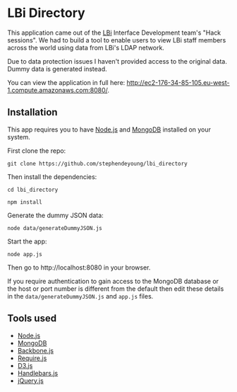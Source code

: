 LBi Directory
============

This application came out of the [LBi](http://www.lbi.com/uk/) Interface Development team's "Hack sessions". We had to build a tool to enable users to view LBi staff members across the world using data from LBi's LDAP network.

Due to data protection issues I haven't provided access to the original data. Dummy data is generated instead.

You can view the application in full here: http://ec2-176-34-85-105.eu-west-1.compute.amazonaws.com:8080/.

Installation
------------

This app requires you to have [Node.js](http://nodejs.org/) and [MongoDB](http://www.mongodb.org/) installed on your system.

First clone the repo:

```git clone https://github.com/stephendeyoung/lbi_directory```

Then install the dependencies:

```cd lbi_directory```

```npm install```

Generate the dummy JSON data:

```node data/generateDummyJSON.js```

Start the app:

```node app.js```

Then go to http://localhost:8080 in your browser.

If you require authentication to gain access to the MongoDB database or the host or port number is different from the default then edit these details in the ```data/generateDummyJSON.js``` and ```app.js``` files.

Tools used
----------

* [Node.js](http://nodejs.org/)
* [MongoDB](http://www.mongodb.org/)
* [Backbone.js](http://backbonejs.org/)
* [Require.js](http://requirejs.org/)
* [D3.js](http://d3js.org/)
* [Handlebars.js](http://handlebarsjs.com/)
* [jQuery.js](http://jquery.com/)


